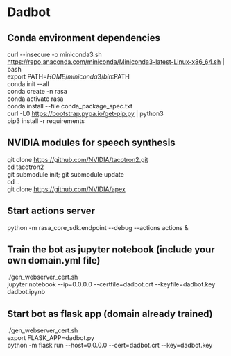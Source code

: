 # Dadbot

## Conda environment dependencies
curl --insecure -o miniconda3.sh https://repo.anaconda.com/miniconda/Miniconda3-latest-Linux-x86_64.sh | bash\
export PATH=$HOME/miniconda3/bin:$PATH\
conda init --all\
conda create -n rasa\
conda activate rasa\
conda install --file conda_package_spec.txt\
curl -L0 https://bootstrap.pypa.io/get-pip.py | python3\
pip3 install -r requirements

## NVIDIA modules for speech synthesis
git clone https://github.com/NVIDIA/tacotron2.git \
cd tacotron2\
git submodule init; git submodule update\
cd ..\
git clone https://github.com/NVIDIA/apex

## Start actions server
python -m rasa_core_sdk.endpoint --debug --actions actions &

## Train the bot as jupyter notebook (include your own domain.yml file) 
./gen_webserver_cert.sh\
jupyter notebook --ip=0.0.0.0 --certfile=dadbot.crt --keyfile=dadbot.key dadbot.ipynb

## Start bot as flask app (domain already trained)
./gen_webserver_cert.sh\
export FLASK_APP=dadbot.py\
python -m flask run --host=0.0.0.0 --cert=dadbot.crt --key=dadbot.key
